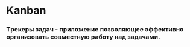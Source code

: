 # Kanban
### Tрекеры задач - приложение позволяющее эффективно организовать совместную работу над задачами.
